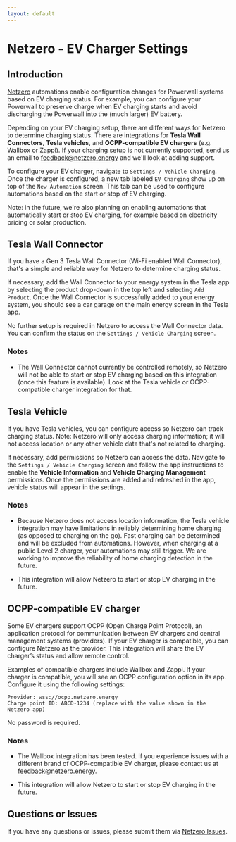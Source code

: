 ```yaml
---
layout: default
---
```


# Netzero - EV Charger Settings

## Introduction

[Netzero](https://www.netzero.energy) automations enable configuration changes for Powerwall systems based
on EV charging status. For example, you can configure your Powerwall to preserve charge when EV charging
starts and avoid discharging the Powerwall into the (much larger) EV battery.

Depending on your EV charging setup, there are different ways for Netzero to determine charging status. There
are integrations for **Tesla Wall Connectors**, **Tesla vehicles**, and **OCPP-compatible EV chargers**
(e.g. Wallbox or Zappi). If your charging setup is not currently supported, send us an email to
feedback@netzero.energy and we'll look at adding support.

To configure your EV charger, navigate to `Settings / Vehicle Charging`. Once the charger is configured,
a new tab labeled `EV Charging` show up on top of the `New Automation` screen. This tab can be used to
configure automations based on the start or stop of EV charging.

Note: in the future, we're also planning on enabling automations that automatically start or stop
EV charging, for example based on electricity pricing or solar production.

## Tesla Wall Connector

If you have a Gen 3 Tesla Wall Connector (Wi-Fi enabled Wall Connector), that's a simple and
reliable way for Netzero to determine charging status.

If necessary, add the Wall Connector to your energy system in the Tesla app by selecting the product
drop-down in the top left and selecting `Add Product`. Once the Wall Connector is successfully added
to your energy system, you should see a car garage on the main energy screen in the Tesla app.

No further setup is required in Netzero to access the Wall Connector data. You can confirm the status
on the `Settings / Vehicle Charging` screen.

### Notes

- The Wall Connector cannot currently be controlled remotely, so Netzero will not be able to start or stop
  EV charging based on this integration (once this feature is available). Look at the Tesla vehicle
  or OCPP-compatible charger integration for that.

## Tesla Vehicle

If you have Tesla vehicles, you can configure access so Netzero can track charging status. Note: Netzero will
only access charging information; it will not access location or any other vehicle data that's not related to
charging.

If necessary, add permissions so Netzero can access the data. Navigate to the `Settings / Vehicle Charging`
screen and follow the app instructions to enable the **Vehicle Information** and
**Vehicle Charging Management** permissions. Once the permissions are added and refreshed in the app,
vehicle status will appear in the settings.

### Notes

- Because Netzero does not access location information, the Tesla vehicle integration may have
  limitations in reliably determining home charging (as opposed to charging on the go). Fast charging
  can be determined and will be excluded from automations. However, when charging at a public Level 2
  charger, your automations may still trigger. We are working to improve the reliability of
  home charging detection in the future.

- This integration will allow Netzero to start or stop EV charging in the future.

## OCPP-compatible EV charger

Some EV chargers support OCPP (Open Charge Point Protocol), an application protocol for communication
between EV chargers and central management systems (providers).  If your EV charger is compatible,
you can configure Netzero as the provider. This integration will share the EV charger’s status and
allow remote control.

Examples of compatible chargers include Wallbox and Zappi. If your charger is compatible, you will
see an OCPP configuration option in its app. Configure it using the following settings:

```
Provider: wss://ocpp.netzero.energy
Charge point ID: ABCD-1234 (replace with the value shown in the Netzero app)
```

No password is required.

### Notes

- The Wallbox integration has been tested. If you experience issues with a different
  brand of OCPP-compatible EV charger, please contact us at feedback@netzero.energy.

- This integration will allow Netzero to start or stop EV charging in the future.

## Questions or Issues

If you have any questions or issues, please submit them via [Netzero Issues](https://github.com/netzero-labs/netzero/issues).
